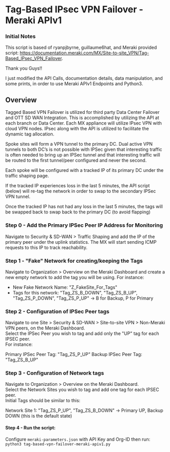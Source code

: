 Tag-Based IPsec VPN Failover - Meraki APIv1
============= 
### Initial Notes

This script is based of ryanpjbyrne, guillaume6hat, and Meraki provided script: https://documentation.meraki.com/MX/Site-to-site_VPN/Tag-Based_IPsec_VPN_Failover. 

Thank you Guys!!

I just modified the API Calls, documentation details, data manipulation, and some prints, in order to use Meraki APIv1 Endpoints and Python3.

## Overview
Tagged Based VPN Failover is utilized for third party Data Center Failover and OTT SD WAN Integration. This is accomplished by utilizing the API at each branch or Data Center. Each MX appliance will utilize IPsec VPN with cloud VPN nodes. IPsec along with the API is utilized to facilitate the dynamic tag allocation.

Spoke sites will form a VPN tunnel to the primary DC. Dual active VPN tunnels to both DC’s is not possible with IPSec given that interesting traffic is often needed to bring up an IPSec tunnel and that interesting traffic will be routed to the first tunnel/peer configured and never the second.

Each spoke will be configured with a tracked IP of its primary DC under the traffic shaping page.

If the tracked IP experiences loss in the last 5 minutes, the API script (below) will re-tag the network in order to swap to the secondary IPSec VPN tunnel.

Once the tracked IP has not had any loss in the last 5 minutes, the tags will be swapped back to swap back to the primary DC (to avoid flapping)

### Step 0 - Add the Primary IPSec Peer IP Address for Monitoring 

Navigate to Security & SD-WAN > Traffic Shaping and add the IP of the primary peer under the uplink statistics.  The MX will start sending ICMP requests to this IP to track reachability. 

### Step 1 - "Fake" Network for creating/keeping the Tags

Navigate to Organization > Overview on the Meraki Dashboard and create a new empty network to add the tag you will be using. For instance:
- New Fake Network Name: "Z_FakeSite_For_Tags"
- Tags for this network: "Tag_ZS_B_DOWN", "Tag_ZS_B_UP", "Tag_ZS_P_DOWN", "Tag_ZS_P_UP"  -> B for Backup, P for Primary

### Step 2 - Configuration of IPSec Peer tags

Navigate to one Site > Security & SD-WAN > Site-to-site VPN > Non-Meraki VPN peers, on the Meraki Dashboard.  
Select the IPSec Peer you wish to tag and add only the "UP" tag for each IPSEC peer.  
For instance:

Primary IPSec Peer Tag: "Tag_ZS_P_UP"
Backup IPSec Peer Tag: "Tag_ZS_B_UP"

### Step 3 - Configuration of Network tags

Navigate to Organization > Overview on the Meraki Dashboard.  
Select the Network Sites you wish to tag and add one tag for each IPSEC peer.  
Initial Tags should be similar to this:

Network Site 1: "Tag_ZS_P_UP", "Tag_ZS_B_DOWN" -> Primary UP, Backup DOWN (this is the default state)

#### Step 4 - Run the script: 

Configure `meraki-parameters.json` with API Key and Org-ID then run:
`python3 tag-based-vpn-failover-meraki-apiv1.py`



